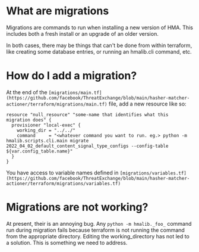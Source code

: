 # What are migrations

Migrations are commands to run when installing a new version of HMA. This includes both a fresh install or an upgrade of an older version. 

In both cases, there may be things that can't be done from within terraform, like creating some database entries, or running an hmalib.cli command, etc.

# How do I add a migration?

At the end of the `[migrations/main.tf](https://github.com/facebook/ThreatExchange/blob/main/hasher-matcher-actioner/terraform/migrations/main.tf)` file, add a new resource like so:

```hcl
resource "null_resource" "some-name that identifies what this migration does" {
  provisioner "local-exec" {
    working_dir = "../../"
    command     = "<whatever command you want to run. eg.> python -m hmalib.scripts.cli.main migrate 2022_04_02_default_content_signal_type_configs --config-table ${var.config_table.name}"
  }
}
```

You have access to variable names defined in `[migrations/variables.tf](https://github.com/facebook/ThreatExchange/blob/main/hasher-matcher-actioner/terraform/migrations/variables.tf)`

# Migrations are not working?

At present, their is an annoying bug. Any `python -m hmalib._foo_` command run during migration fails because terraform is not running the command from the appropriate directory. Editing the working_directory has not led to a solution. This is something we need to address.
